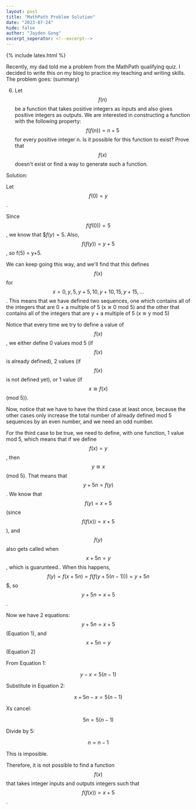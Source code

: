 ```yaml
---
layout: post
title: "MathPath Problem Solution"
date: "2023-07-24"
hide: false
author: "Jayden Gong"
excerpt_seperator: <!--excerpt-->
---
```


<head>
  {% include latex.html %}
</head>

Recently, my dad told me a problem from the MathPath qualifying quiz.
I decided to write this on my blog to practice my teaching and writing skills. The problem goes: (summary)

6. Let $$f(n)$$ be a function that takes positive integers as inputs and also gives positive integers as outputs.
We are interested in constructing a function with the following property: $$f(f(n)) = n + 5$$ for every positive integer n.
Is it possible for this function to exist? Prove that $$f(x)$$ doesn't exist or find a way to generate such a function.

<!--excerpt-->

Solution:

Let $$f(0) = y$$. 

Since $$f(f(0)) = 5$$, we know that $$f(y) = 5$. Also, $$f(f(y)) = y+5$$, so f(5) = y+5. 

We can keep going this way, and we'll find that this defines $$f(x)$$ for $$x = 0, y, 5, y+5, 10, y+10, 15, y+15, ...$$.
This means that we have defined two sequences, one which contains all of the integers that are 0 + a multiple of 5 (x ≅ 0 mod 5)
and the other that contains all of the integers that are y + a multiple of 5 (x ≅ y mod 5)

Notice that every time we try to define a value of $$f(x)$$, we either define 0 values mod 5 (if $$f(x)$$ is already defined),
2 values (if $$f(x)$$ is not defined yet), or 1 value (if $$x ≅ f(x)$$ (mod 5)). 

Now, notice that we have to have the third case at least once,
because the other cases only increase the total number of already defined mod 5 sequences by an even number,
and we need an odd number.

For the third case to be true, we need to define, with one function, 1 value mod 5, which means that if we define $$f(x) = y$$,
then $$y ≅ x$$ (mod 5). That means that $$y + 5n = f(y)$$.
We know that $$f(y) = x + 5$$ (since $$f(f(x)) = x + 5$$),
and $$f(y)$$ also gets called when $$x + 5n = y$$, which is guarunteed.. When this happens,
$$f(y) = f(x + 5n) = f(f(y + 5(n-1) )) = y + 5n$$$, so $$y + 5n = x + 5$$.

Now we have 2 equations: $$y + 5n = x + 5$$ (Equation 1), and $$x + 5n = y$$ (Equation 2)

From Equation 1:

$$y - x = 5(n-1)$$

Substitute in Equation 2:

$$x + 5n - x = 5(n-1)$$

Xs cancel:

$$5n = 5(n-1)$$

Divide by 5:

$$n = n-1$$

This is imposible.

Therefore, it is not possible to find a function $$f(x)$$ that takes integer inputs and outputs integers such that $$f(f(x)) = x+5$$.